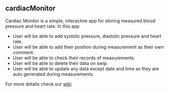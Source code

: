 ## cardiacMonitor

Cardiac Monitor is a simple, interactive app for storing measured blood pressure and heart rate.
In this app 
* User will be able to add systolic pressure, diastolic pressure and heart rate.
* User will be able to add their position during measurement as their own comment.
* User will be able to check their records of measurements.
* User will be able to delete their data on swip.
* User will be able to update any data except date and time as they are auto generated during measurements.

For more details check our [wiki](https://github.com/Abrar1807014/project_cardiacMonitor/wiki)
